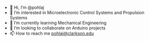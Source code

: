 - 👋 Hi, I’m @pohlaj
- 👀 I’m interested in Microelectronic Control Systems and Propulsion Systems  
- 🌱 I’m currently learning Mechanical Engineering
- 💞️ I’m looking to collaborate on Arduino projects
- 📫 How to reach me pohlaj@clarkson.edu

<!---
pohlaj/pohlaj is a ✨ special ✨ repository because its `README.md` (this file) appears on your GitHub profile.
You can click the Preview link to take a look at your changes.
--->
